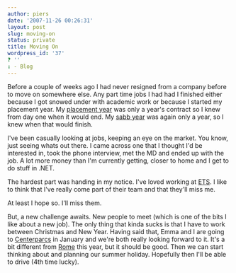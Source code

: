 ```yaml
---
author: piers
date: '2007-11-26 00:26:31'
layout: post
slug: moving-on
status: private
title: Moving On
wordpress_id: '37'
? ''
: - Blog
---
```


Before a couple of weeks ago I had never resigned from a company before to
move on somewhere else. Any part time jobs I had had I finished either because
I got snowed under with academic work or because I started my placement year.
My [placement year](http://www.otmnet.com) was only a year's contract so I
knew from day one when it would end. My [sabb year](http://www.ussu.co.uk) was
again only a year, so I knew when that would finish.

I've been casually looking at jobs, keeping an eye on the market. You know,
just seeing whats out there. I came across one that I thought I'd be
interested in, took the phone interview, met the MD and ended up with the job.
A lot more money than I'm currently getting, closer to home and I get to do
stuff in .NET.

The hardest part was handing in my notice. I've loved working at
[ETS](http://www.etsplc.com). I like to think that I've really come part of
their team and that they'll miss me.

At least I hope so. I'll miss them.

But, a new challenge awaits. New people to meet (which is one of the bits I
like about a new job). The only thing that kinda sucks is that I have to work
between Christmas and New Year. Having said that, Emma and I are going to
[Centerparcs](http://www.centerparcs.com) in January and we're both really
looking forward to it. It's a bit different from
[Rome](http://www.flickr.com/photos/piers/sets/72157600378780482/) this year,
but it should be good. Then we can start thinking about and planning our
summer holiday. Hopefully then I'll be able to drive (4th time lucky).

